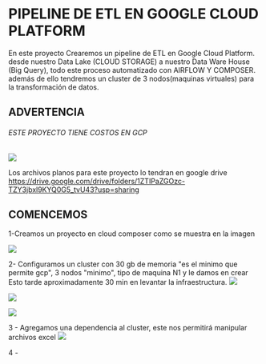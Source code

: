 # PIPELINE DE ETL EN GOOGLE CLOUD PLATFORM
En este proyecto Crearemos un pipeline de ETL en Google Cloud Platform.
desde nuestro Data Lake (CLOUD STORAGE) a nuestro Data Ware House (Big Query), todo este proceso automatizado con AIRFLOW Y COMPOSER. además de ello tendremos un cluster
de 3 nodos(maquinas virtuales) para la transformación de datos. 
## ADVERTENCIA 
###### ESTE PROYECTO TIENE COSTOS EN GCP
![](https://scontent.flim1-4.fna.fbcdn.net/v/t39.30808-6/320879758_563737028424811_5873048063175280300_n.jpg?_nc_cat=106&ccb=1-7&_nc_sid=730e14&_nc_eui2=AeGb_2l-UwAJEM8-mTSCD-rJWcqsgTRkGqJZyqyBNGQaosVCWazIRwotqxizy2MMURqnLhO5bXDVfRKJ-p3AbuK1&_nc_ohc=BpOP6tuNBXYAX-Z7Io4&tn=zRTkmcXK30-BI3TQ&_nc_zt=23&_nc_ht=scontent.flim1-4.fna&oh=00_AfCB7Wt2kL7vFPOVUFqXysImBcKl5t3SIuTsHFFvM-I-2A&oe=63CC1DF8)

Los archivos planos para este proyecto lo tendran en google drive
https://drive.google.com/drive/folders/1ZTIPaZGOzc-TZY3jbxl9KYQ0G5_tvU43?usp=sharing

## COMENCEMOS
1-Creamos un proyecto en cloud composer como se muestra en la imagen

![](https://scontent.flim2-3.fna.fbcdn.net/v/t39.30808-6/320675445_610255837442600_2780669897925596587_n.jpg?_nc_cat=104&ccb=1-7&_nc_sid=730e14&_nc_eui2=AeHmR-xiuhlFuZcBWtlUeCTnbXet2yiCz1xtd63bKILPXCs52NrVjkQcWdDkNcxYzx64BqTrzNjqBghISFaLT1I2&_nc_ohc=ouX-2grCAFAAX_3FO8V&tn=zRTkmcXK30-BI3TQ&_nc_zt=23&_nc_ht=scontent.flim2-3.fna&oh=00_AfAqvbH0lklM01nfahnhx1TPEbNnWwAszDhtawgsXaw-iw&oe=63A5558C)

2- Configuramos un cluster con 30 gb de memoria "es el minimo que permite gcp", 3 nodos "minimo", tipo de maquina N1  y le damos en crear
 Esto tarde aproximadamente 30 min en levantar la infraestructura.
 ![](https://scontent.flim2-4.fna.fbcdn.net/v/t39.30808-6/320661127_687085216403094_1379687921305792831_n.jpg?_nc_cat=100&ccb=1-7&_nc_sid=730e14&_nc_eui2=AeFydH4JfmX1EvJ5ASF620EoR3NA5aWZmAJHc0DlpZmYApdW9C6kXlK8nPcFxFT_oljXilpamOBIyBo5F2s8A9mw&_nc_ohc=CefLIrRMeeIAX-ya9-5&tn=zRTkmcXK30-BI3TQ&_nc_zt=23&_nc_ht=scontent.flim2-4.fna&oh=00_AfBXFo8gT8tE7LdZ2C_qOh9Vy13EL_HpcOrYDB4NO47fnQ&oe=63A400FB)

![](https://scontent.flim2-4.fna.fbcdn.net/v/t39.30808-6/320682061_874255880431963_7202749146638401161_n.jpg?_nc_cat=107&ccb=1-7&_nc_sid=730e14&_nc_eui2=AeGXQFlNsuEYe4LNuIQomeabE1989N5p6WkTX3z03mnpaUhwoUt4TlSy5exE0kHJdb8wBlsXecz3cpjArqV6pc5X&_nc_ohc=YWQ47lx_T_gAX_Osfso&_nc_zt=23&_nc_ht=scontent.flim2-4.fna&oh=00_AfBqCs8qNG6r4LZD4xpwC-Fqnt8wOD91kBeQlBCEB4dayA&oe=63A55CA0)

![](https://scontent.flim2-3.fna.fbcdn.net/v/t39.30808-6/320753806_525234052697883_4772281953659826025_n.jpg?_nc_cat=104&ccb=1-7&_nc_sid=730e14&_nc_eui2=AeFX5KY3Yz2sXq1Db5TX4Ret4hlmmXX22rriGWaZdfbaurZt09eyf04nyGfAPu9et3pDEGERxsbylN6Ax8E_F8sn&_nc_ohc=6aytNIE-mzoAX-rdarR&_nc_zt=23&_nc_ht=scontent.flim2-3.fna&oh=00_AfBa9i7t_Dj_VeJqookkQ519NtT8Rx5YmVL4wSR-zHOo8g&oe=63A3B389)

3 - Agregamos una dependencia al cluster, este nos permitirá manipular archivos excel
![](https://scontent.flim2-2.fna.fbcdn.net/v/t39.30808-6/320884714_5887315704667898_9146768279147815981_n.jpg?_nc_cat=102&ccb=1-7&_nc_sid=730e14&_nc_eui2=AeELd4X55oMb8fbQEvEE8F57cpC_FyroPSlykL8XKug9KdpXdZRdqvR5WsXLj3p7S556TdQsp8iDCCINQ2xHQG9X&_nc_ohc=VXDdGi6w0qgAX9NGJRB&_nc_zt=23&_nc_ht=scontent.flim2-2.fna&oh=00_AfCqHGX22EBsmDDkCMhWOIIOjijdwkMPjcJKv8FUla-9Aw&oe=63A40D96)

4 - 




